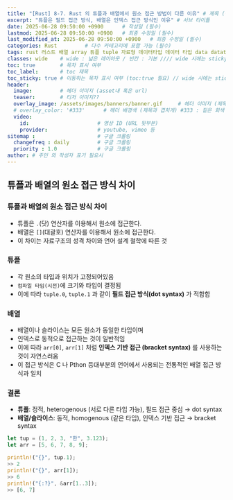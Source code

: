 ```yaml
---
title: "[Rust] 8-7. Rust 의 튜플과 배열에서 원소 접근 방법이 다른 이유" # 제목 (필수)
excerpt: "튜플은 필드 접근 방식, 배열은 인덱스 접근 방식인 이유" # 서브 타이틀
date: 2025-06-28 09:50:00 +0900      # 작성일 (필수)
lastmod: 2025-06-28 09:50:00 +0900   # 최종 수정일 (필수)
last_modified_at: 2025-06-28 09:50:00 +0900   # 최종 수정일 (필수)
categories: Rust         # 다수 카테고리에 포함 가능 (필수)
tags: rust 러스트 배열 array 튜플 tuple 자료형 데이터타입 데이터 타입 data datatype    # 태그 복수개 가능 (필수)
classes: wide    # wide : 넓은 레이아웃 / 빈칸 : 기본 //// wide 시에는 sticky toc 불가
toc: true        # 목차 표시 여부
toc_label:       # toc 제목
toc_sticky: true # 이동하는 목차 표시 여부 (toc:true 필요) // wide 시에는 sticky toc 불가
header: 
  image:         # 헤더 이미지 (asset내 혹은 url)
  teaser:        # 티저 이미지??
  overlay_image: /assets/images/banners/banner.gif     # 헤더 이미지 (제목과 겹치게)
  # overlay_color: '#333'      # 헤더 배경색 (제목과 겹치게) #333 : 짙은 회색 (필수)
  video:
    id:                      # 영상 ID (URL 뒷부분)
    provider:                # youtube, vimeo 등
sitemap :                    # 구글 크롤링
  changefreq : daily         # 구글 크롤링
  priority : 1.0             # 구글 크롤링
author: # 주인 외 작성자 표기 필요시
---
```


<!--postNo: 20250628_001-->


## 튜플과 배열의 원소 접근 방식 차이  

### 튜플과 배열의 원소 접근 방식 차이  

- 튜플은 `.`(닷) 연산자를 이용해서 원소에 접근한다.  
- 배열은 `[]`(대괄호) 연산자를 이용해서 원소에 접근한다.  
- 이 차이는 자료구조의 성격 차이와 언어 설계 철학에 따른 것  

### 튜플  

- 각 원소의 타입과 위치가 고정되어있음  
- `컴파일 타임(시전)`에 크기와 타입이 결정됨  
- 이에 따라 `tuple.0`, `tuple.1` 과 같이 **필드 접근 방식(dot syntax)** 가 적합함  

### 배열  

- 배열이나 슬라이스는 모든 원소가 동일한 타입이며  
- 인덱스로 동적으로 접근하는 것이 일반적임  
- 이에 따라 `arr[0]`, `arr[1]` 처럼 **인덱스 기반 접근 (bracket syntax)** 를 사용하는 것이 자연스러움  
- 이 접근 방식은 C 나 Pthon 등대부분의 언어에서 사용되는 전통적인 배열 접근 방식과 일치  

### 결론  

- **튜플**: 정적, heterogenous (서로 다른 타입 가능), 필드 접근 중심 → dot syntax  
- **배열/슬라이스**: 동적, homogenous (같은 타입), 인덱스 기반 접근 → bracket syntax  


```rust
let tup = (1, 2, 3, "한", 3.123);
let arr = [5, 6, 7, 8, 9];

println!("{}", tup.1);
>> 2
println!("{}", arr[1]);
>> 6
println!("{:?}", &arr[1..3]);
>> [6, 7]
```